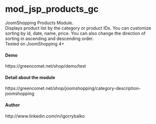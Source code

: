 # mod_jsp_products_gc
JoomShopping Products Module.<br />
Displays product list by the category or product IDs.
You can customize sorting by id, date, name, price. You can also change the direction of sorting in ascending and descending order.<br />
Tested on JoomShopping 4+<br />
<h4>Demo</h4>
https://greencomet.net/shop/demo/test
<h4>Detail about the module</h4>
https://greencomet.net/shop/joomshopping/category-description-joomshopping
<h4>Author</h4>
http://www.linkedin.com/in/igorrybalko

